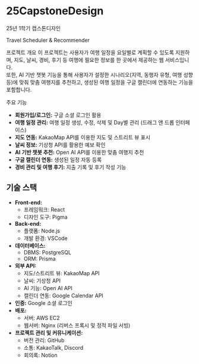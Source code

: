 # 25CapstoneDesign
25년 1학기 캡스톤디자인

Travel Scheduler & Recommender

프로젝트 개요
이 프로젝트는 사용자가 여행 일정을 요일별로 계획할 수 있도록 지원하며, 지도, 날씨, 경비, 후기 등 여행에 필요한 정보를 한 곳에서 제공하는 웹 서비스입니다.  
또한, AI 기반 챗봇 기능을 통해 사용자가 설정한 시나리오(지역, 동행자 유형, 여행 성향 등)에 맞춰 맞춤 여행지를 추천하고, 생성된 여행 일정을 구글 캘린더에 연동하는 기능을 포함합니다.

주요 기능
- **회원가입/로그인:** 구글 소셜 로그인 활용
- **여행 일정 관리:** 여행 일정 생성, 수정, 삭제 및 Day별 관리 (드래그 앤 드롭 인터페이스)
- **지도 연동:** KakaoMap API를 이용한 지도 및 스트리트 뷰 표시
- **날씨 정보:** 기상청 API를 활용한 예보 확인
- **AI 기반 챗봇 추천:** Open AI API를 이용한 맞춤 여행지 추천
- **구글 캘린더 연동:** 생성된 일정 자동 등록
- **경비 관리 및 여행 후기:** 지출 기록 및 후기 작성 기능

## 기술 스택
- **Front-end:**  
  - 프레임워크: React  
  - 디자인 도구: Pigma
- **Back-end:**  
  - 플랫폼: Node.js  
  - 개발 환경: VSCode
- **데이터베이스:**  
  - DBMS: PostgreSQL  
  - ORM: Prisma
- **외부 API:**  
  - 지도/스트리트 뷰: KakaoMap API  
  - 날씨: 기상청 API  
  - AI 기능: Open AI API  
  - 캘린더 연동: Google Calendar API
- **인증:** Google 소셜 로그인
- **배포:**  
  - 서버: AWS EC2  
  - 웹서버: Nginx (리버스 프록시 및 정적 파일 서빙)
- **프로젝트 관리 및 커뮤니케이션:**  
  - 버전 관리: GitHub  
  - 소통: KakaoTalk, Discord  
  - 회의록: Notion
